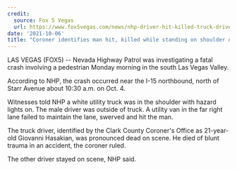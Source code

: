 ```yaml
---
credit:
  source: Fox 5 Vegas
  url: https://www.fox5vegas.com/news/nhp-driver-hit-killed-truck-driver-standing-in-shoulder-of-i-15/article_dc945694-2540-11ec-8b65-939b2e4e086d.html
date: '2021-10-06'
title: "Coroner identifies man hit, killed while standing on shoulder of I-15"
---
```

LAS VEGAS (FOX5) -- Nevada Highway Patrol was investigating a fatal crash involving a pedestrian Monday morning in the south Las Vegas Valley.

According to NHP, the crash occurred near the I-15 northbound, north of Starr Avenue about 10:30 a.m. on Oct. 4. 

Witnesses told NHP a white utility truck was in the shoulder with hazard lights on. The male driver was outside of truck. A utility van in the far right lane failed to maintain the lane, swerved and hit the man.

The truck driver, identified by the Clark County Coroner's Office as 21-year-old Giovanni Hasakian, was pronounced dead on scene. He died of blunt trauma in an accident, the coroner ruled. 

The other driver stayed on scene, NHP said.
